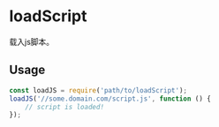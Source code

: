 # loadScript

载入js脚本。

## Usage

```js
const loadJS = require('path/to/loadScript');
loadJS('//some.domain.com/script.js', function () {
    // script is loaded!
});
```
